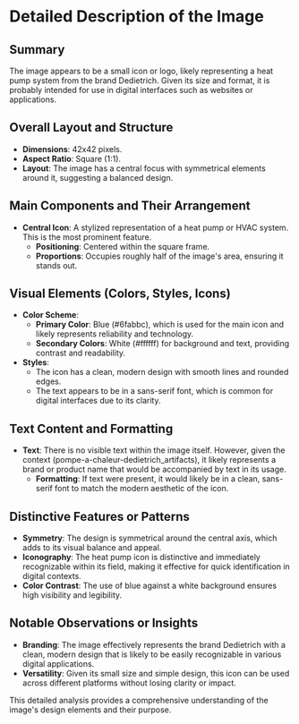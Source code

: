 # Detailed Description of the Image

## Summary
The image appears to be a small icon or logo, likely representing a heat pump system from the brand Dedietrich. Given its size and format, it is probably intended for use in digital interfaces such as websites or applications.

## Overall Layout and Structure
- **Dimensions**: 42x42 pixels.
- **Aspect Ratio**: Square (1:1).
- **Layout**: The image has a central focus with symmetrical elements around it, suggesting a balanced design.

## Main Components and Their Arrangement
- **Central Icon**: A stylized representation of a heat pump or HVAC system. This is the most prominent feature.
  - **Positioning**: Centered within the square frame.
  - **Proportions**: Occupies roughly half of the image's area, ensuring it stands out.

## Visual Elements (Colors, Styles, Icons)
- **Color Scheme**:
  - **Primary Color**: Blue (#6fabbc), which is used for the main icon and likely represents reliability and technology.
  - **Secondary Colors**: White (#ffffff) for background and text, providing contrast and readability.
- **Styles**:
  - The icon has a clean, modern design with smooth lines and rounded edges.
  - The text appears to be in a sans-serif font, which is common for digital interfaces due to its clarity.

## Text Content and Formatting
- **Text**: There is no visible text within the image itself. However, given the context (pompe-a-chaleur-dedietrich_artifacts), it likely represents a brand or product name that would be accompanied by text in its usage.
  - **Formatting**: If text were present, it would likely be in a clean, sans-serif font to match the modern aesthetic of the icon.

## Distinctive Features or Patterns
- **Symmetry**: The design is symmetrical around the central axis, which adds to its visual balance and appeal.
- **Iconography**: The heat pump icon is distinctive and immediately recognizable within its field, making it effective for quick identification in digital contexts.
- **Color Contrast**: The use of blue against a white background ensures high visibility and legibility.

## Notable Observations or Insights
- **Branding**: The image effectively represents the brand Dedietrich with a clean, modern design that is likely to be easily recognizable in various digital applications.
- **Versatility**: Given its small size and simple design, this icon can be used across different platforms without losing clarity or impact.

This detailed analysis provides a comprehensive understanding of the image's design elements and their purpose.